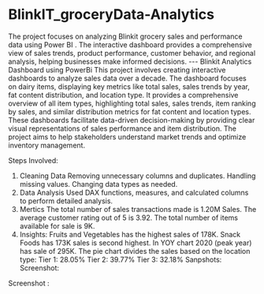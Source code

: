 # BlinkIT_groceryData-Analytics
The project focuses on analyzing Blinkit grocery sales and performance data using Power BI . The interactive dashboard provides a comprehensive view of sales trends, product performance, customer behavior, and regional analysis, helping businesses make informed decisions.   ---
Blinkit Analytics Dashboard using PowerBi
This project involves creating interactive dashboards to analyze sales data over a decade. The dashboard focuses on dairy items, displaying key metrics like total sales, sales trends by year, fat content distribution, and location type. It provides a comprehensive overview of all item types, highlighting total sales, sales trends, item ranking by sales, and similar distribution metrics for fat content and location types. These dashboards facilitate data-driven decision-making by providing clear visual representations of sales performance and item distribution. The project aims to help stakeholders understand market trends and optimize inventory management.

Steps Involved:
1. Cleaning Data
Removing unnecessary columns and duplicates.
Handling missing values.
Changing data types as needed.
2. Data Analysis
Used DAX functions, measures, and calculated columns to perform detailed analysis.
3. Mertics
The total number of sales transactions made is 1.20M Sales.
The average customer rating out of 5 is 3.92.
The total number of items available for sale is 9K.
4. Insights:
Fruits and Vegetables has the highest sales of 178K.
Snack Foods has 173K sales is second highest.
In YOY chart 2020 (peak year) has sale of 295K.
The pie chart divides the sales based on the location type:
Tier 1: 28.05%
Tier 2: 39.77%
Tier 3: 32.18%
Sanpshots:
Screenshot: 

Screenshot :

